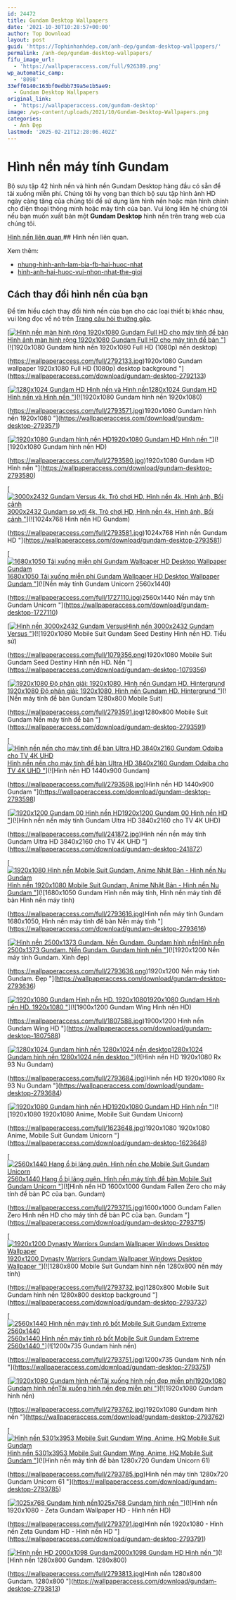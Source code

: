```yaml
---
id: 24472
title: Gundam Desktop Wallpapers
date: '2021-10-30T10:28:57+00:00'
author: Top Download
layout: post
guid: 'https://Tophinhanhdep.com/anh-dep/gundam-desktop-wallpapers/'
permalink: /anh-dep/gundam-desktop-wallpapers/
fifu_image_url:
  - 'https://wallpaperaccess.com/full/926389.png'
wp_automatic_camp:
  - '8098'
33eff0140c163bf0edbb739a5e1b5ae9:
  - Gundam Desktop Wallpapers
original_link:
  - 'https://wallpaperaccess.com/gundam-desktop'
image: /wp-content/uploads/2021/10/Gundam-Desktop-Wallpapers.png
categories:
  - Ảnh Đẹp
lastmod: '2025-02-21T12:28:06.402Z'
---
```

# Hình nền máy tính Gundam

Bộ sưu tập 42 hình nền và hình nền Gundam Desktop hàng đầu có sẵn để tải xuống miễn phí. Chúng tôi hy vọng bạn thích bộ sưu tập hình ảnh HD ngày càng tăng của chúng tôi để sử dụng làm hình nền hoặc màn hình chính cho điện thoại thông minh hoặc máy tính của bạn. Vui lòng liên hệ chúng tôi nếu bạn muốn xuất bản một **Gundam Desktop** hình nền trên trang web của chúng tôi.

[Hình nền liên quan ](#related) ## Hình nền liên quan.

   
 Xem thêm:

   
- [nhung-hinh-anh-lam-bia-fb-hai-huoc-nhat](https://tophinhanhdep.com/anh-bia/nhung-hinh-anh-lam-bia-fb-hai-huoc-nhat/)
- [hinh-anh-hai-huoc-vui-nhon-nhat-the-gioi](https://tophinhanhdep.com/anh-hai-huoc/hinh-anh-hai-huoc-vui-nhon-nhat-the-gioi/)

## Cách thay đổi hình nền của bạn

Để tìm hiểu cách thay đổi hình nền của bạn cho các loại thiết bị khác nhau, vui lòng đọc về nó trên [Trang câu hỏi thường gặp](https://tophinhanhdep.com/faq/).

  
[[![Hình nền màn hình rộng 1920x1080 Gundam Full HD cho máy tính để bàn](https://wallpaperaccess.com/full/926389.png)Hình ảnh màn hình rộng 1920x1080 Gundam Full HD cho máy tính để bàn "](https://wallpaperaccess.com/download/gundam-desktop-926389)](![1920x1080 Gundam hình nền 1920x1080 Full HD (1080p) nền desktop)

(https://wallpaperaccess.com/full/2792133.jpg)1920x1080 Gundam wallpaper 1920x1080 Full HD (1080p) desktop background "](https://wallpaperaccess.com/download/gundam-desktop-2792133)

[[![1280x1024 Gundam HD Hình nền và Hình nền](https://wallpaperaccess.com/full/832252.jpg)1280x1024 Gundam HD Hình nền và Hình nền "](https://wallpaperaccess.com/download/gundam-desktop-832252)](![1920x1080 Gundam hình nền 1920x1080)

(https://wallpaperaccess.com/full/2793571.jpg)1920x1080 Gundam hình nền 1920x1080 "](https://wallpaperaccess.com/download/gundam-desktop-2793571)

[[![1920x1080 Gundam hình nền HD](https://wallpaperaccess.com/full/2793573.jpg)1920x1080 Gundam HD Hình nền "](https://wallpaperaccess.com/download/gundam-desktop-2793573)](![1920x1080 Gundam hình nền HD)

(https://wallpaperaccess.com/full/2793580.jpg)1920x1080 Gundam HD Hình nền "](https://wallpaperaccess.com/download/gundam-desktop-2793580)

[[![3000x2432 Gundam Versus 4k, Trò chơi HD, Hình nền 4k, Hình ảnh, Bối cảnh](https://wallpaperaccess.com/full/1079352.jpg)3000x2432 Gundam so với 4k, Trò chơi HD, Hình nền 4k, Hình ảnh, Bối cảnh "](https://wallpaperaccess.com/download/gundam-desktop-1079352)](![1024x768 Hình nền HD Gundam)

(https://wallpaperaccess.com/full/2793581.jpg)1024x768 Hình nền Gundam HD "](https://wallpaperaccess.com/download/gundam-desktop-2793581)

[[![1680x1050 Tải xuống miễn phí Gundam Wallpaper HD Desktop Wallpaper Gundam](https://wallpaperaccess.com/full/2792139.jpg)1680x1050 Tải xuống miễn phí Gundam Wallpaper HD Desktop Wallpaper Gundam "](https://wallpaperaccess.com/download/gundam-desktop-2792139)](![Nền máy tính Gundam Unicorn 2560x1440)

(https://wallpaperaccess.com/full/1727110.jpg)2560x1440 Nền máy tính Gundam Unicorn "](https://wallpaperaccess.com/download/gundam-desktop-1727110)

[[![Hình nền 3000x2432 Gundam Versus](https://wallpaperaccess.com/full/2793587.jpg)Hình nền 3000x2432 Gundam Versus "](https://wallpaperaccess.com/download/gundam-desktop-2793587)](![1920x1080 Mobile Suit Gundam Seed Destiny Hình nền HD.  Tiểu sử)

(https://wallpaperaccess.com/full/1079356.png)1920x1080 Mobile Suit Gundam Seed Destiny Hình nền HD. Nền "](https://wallpaperaccess.com/download/gundam-desktop-1079356)

[[![1920x1080 Độ phân giải: 1920x1080, Hình nền Gundam HD.  Hintergrund](https://wallpaperaccess.com/full/2793590.jpg)1920x1080 Độ phân giải: 1920x1080, Hình nền Gundam HD. Hintergrund "](https://wallpaperaccess.com/download/gundam-desktop-2793590)](![Nền máy tính để bàn Gundam 1280x800 Mobile Suit)

(https://wallpaperaccess.com/full/2793591.jpg)1280x800 Mobile Suit Gundam Nền máy tính để bàn "](https://wallpaperaccess.com/download/gundam-desktop-2793591)

[[![Hình nền nền cho máy tính để bàn Ultra HD 3840x2160 Gundam Odaiba cho TV 4K UHD](https://wallpaperaccess.com/full/2793592.jpg)Hình nền nền cho máy tính để bàn Ultra HD 3840x2160 Gundam Odaiba cho TV 4K UHD "](https://wallpaperaccess.com/download/gundam-desktop-2793592)](![Hình nền HD 1440x900 Gundam)

(https://wallpaperaccess.com/full/2793598.jpg)Hình nền HD 1440x900 Gundam "](https://wallpaperaccess.com/download/gundam-desktop-2793598)

[[![1920x1200 Gundam 00 Hình nền HD](https://wallpaperaccess.com/full/2793612.jpg)1920x1200 Gundam 00 Hình nền HD "](https://wallpaperaccess.com/download/gundam-desktop-2793612)](![Hình nền nền máy tính Gundam Ultra HD 3840x2160 cho TV 4K UHD)

(https://wallpaperaccess.com/full/241872.jpg)Hình nền nền máy tính Gundam Ultra HD 3840x2160 cho TV 4K UHD "](https://wallpaperaccess.com/download/gundam-desktop-241872)

[[![1920x1080 Hình nền Mobile Suit Gundam, Anime Nhật Bản - Hình nền Nu Gundam](https://wallpaperaccess.com/full/2600537.jpg)Hình nền 1920x1080 Mobile Suit Gundam, Anime Nhật Bản - Hình nền Nu Gundam "](https://wallpaperaccess.com/download/gundam-desktop-2600537)](![1680x1050 Gundam Hình nền máy tính, Hình nền máy tính để bàn Hình nền máy tính)

(https://wallpaperaccess.com/full/2793616.jpg)Hình nền máy tính Gundam 1680x1050, Hình nền máy tính để bàn Nền máy tính "](https://wallpaperaccess.com/download/gundam-desktop-2793616)

[[![Hình nền 2500x1373 Gundam.  Nền Gundam.  Gundam hình nền](https://wallpaperaccess.com/full/2793626.jpg)Hình nền 2500x1373 Gundam. Nền Gundam. Gundam hình nền "](https://wallpaperaccess.com/download/gundam-desktop-2793626)](![1920x1200 Nền máy tính Gundam.  Xinh đẹp)

(https://wallpaperaccess.com/full/2793636.png)1920x1200 Nền máy tính Gundam. Đẹp "](https://wallpaperaccess.com/download/gundam-desktop-2793636)

[[![1920x1080 Gundam Hình nền HD.  1920x1080](https://wallpaperaccess.com/full/2792145.jpg)1920x1080 Gundam Hình nền HD. 1920x1080 "](https://wallpaperaccess.com/download/gundam-desktop-2792145)](![1900x1200 Gundam Wing Hình nền HD)

(https://wallpaperaccess.com/full/1807588.jpg)1900x1200 Hình nền Gundam Wing HD "](https://wallpaperaccess.com/download/gundam-desktop-1807588)

[[![1280x1024 Gundam hình nền 1280x1024 nền desktop](https://wallpaperaccess.com/full/2793661.jpg)1280x1024 Gundam hình nền 1280x1024 nền desktop "](https://wallpaperaccess.com/download/gundam-desktop-2793661)](![Hình nền HD 1920x1080 Rx 93 Nu Gundam)

(https://wallpaperaccess.com/full/2793684.jpg)Hình nền HD 1920x1080 Rx 93 Nu Gundam "](https://wallpaperaccess.com/download/gundam-desktop-2793684)

[[![1920x1080 Gundam hình nền HD](https://wallpaperaccess.com/full/2793689.jpg)1920x1080 Gundam HD Hình nền "](https://wallpaperaccess.com/download/gundam-desktop-2793689)](![1920x1080 1920x1080 Anime, Mobile Suit Gundam Unicorn)

(https://wallpaperaccess.com/full/1623648.jpg)1920x1080 1920x1080 Anime, Mobile Suit Gundam Unicorn "](https://wallpaperaccess.com/download/gundam-desktop-1623648)

[[![2560x1440 Hang ổ bị lãng quên.  Hình nền cho Mobile Suit Gundam Unicorn](https://wallpaperaccess.com/full/2793709.jpg)2560x1440 Hang ổ bị lãng quên. Hình nền máy tính để bàn Mobile Suit Gundam Unicorn "](https://wallpaperaccess.com/download/gundam-desktop-2793709)](![Hình nền HD 1600x1000 Gundam Fallen Zero cho máy tính để bàn PC của bạn.  Gundam)

(https://wallpaperaccess.com/full/2793715.jpg)1600x1000 Gundam Fallen Zero Hình nền HD cho máy tính để bàn PC của bạn. Gundam "](https://wallpaperaccess.com/download/gundam-desktop-2793715)

[[![1920x1200 Dynasty Warriors Gundam Wallpaper Windows Desktop Wallpaper](https://wallpaperaccess.com/full/2793718.jpg)1920x1200 Dynasty Warriors Gundam Wallpaper Windows Desktop Wallpaper "](https://wallpaperaccess.com/download/gundam-desktop-2793718)](![1280x800 Mobile Suit Gundam hình nền 1280x800 nền máy tính)

(https://wallpaperaccess.com/full/2793732.jpg)1280x800 Mobile Suit Gundam hình nền 1280x800 desktop background "](https://wallpaperaccess.com/download/gundam-desktop-2793732)

[[![2560x1440 Hình nền máy tính rô bốt Mobile Suit Gundam Extreme 2560x1440](https://wallpaperaccess.com/full/2600683.jpg)2560x1440 Hình nền máy tính rô bốt Mobile Suit Gundam Extreme 2560x1440 "](https://wallpaperaccess.com/download/gundam-desktop-2600683)](![1200x735 Gundam hình nền)

(https://wallpaperaccess.com/full/2793751.jpg)1200x735 Gundam hình nền "](https://wallpaperaccess.com/download/gundam-desktop-2793751)

[[![1920x1080 Gundam hình nềnTải xuống hình nền đẹp miễn phí](https://wallpaperaccess.com/full/2793754.jpg)1920x1080 Gundam hình nềnTải xuống hình nền đẹp miễn phí "](https://wallpaperaccess.com/download/gundam-desktop-2793754)](![1920x1080 Gundam hình nền)

(https://wallpaperaccess.com/full/2793762.jpg)1920x1080 Gundam hình nền "](https://wallpaperaccess.com/download/gundam-desktop-2793762)

[[![Hình nền 5301x3953 Mobile Suit Gundam Wing, Anime, HQ Mobile Suit Gundam](https://wallpaperaccess.com/full/2793774.jpg)Hình nền 5301x3953 Mobile Suit Gundam Wing, Anime, HQ Mobile Suit Gundam "](https://wallpaperaccess.com/download/gundam-desktop-2793774)](![Hình nền máy tính để bàn 1280x720 Gundam Unicorn 61)

(https://wallpaperaccess.com/full/2793785.jpg)Hình nền máy tính 1280x720 Gundam Unicorn 61 "](https://wallpaperaccess.com/download/gundam-desktop-2793785)

[[![1025x768 Gundam hình nền](https://wallpaperaccess.com/full/2793790.jpg)1025x768 Gundam hình nền "](https://wallpaperaccess.com/download/gundam-desktop-2793790)](![Hình nền 1920x1080 - Zeta Gundam Wallpaper HD - Hình nền HD)

(https://wallpaperaccess.com/full/2793791.jpg)Hình nền 1920x1080 - Hình nền Zeta Gundam HD - Hình nền HD "](https://wallpaperaccess.com/download/gundam-desktop-2793791)

[[![Hình nền HD 2000x1098 Gundam](https://wallpaperaccess.com/full/2793795.jpg)2000x1098 Gundam HD Hình nền "](https://wallpaperaccess.com/download/gundam-desktop-2793795)](![Hình nền 1280x800 Gundam.  1280x800)

(https://wallpaperaccess.com/full/2793813.jpg)Hình nền 1280x800 Gundam. 1280x800 "](https://wallpaperaccess.com/download/gundam-desktop-2793813)
